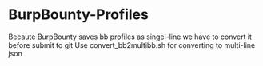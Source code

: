 # BurpBounty-Profiles
Becaute BurpBounty saves bb profiles as singel-line we have to convert it before submit to git
Use convert_bb2multibb.sh for converting to multi-line json 
